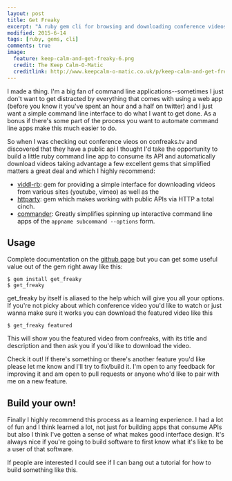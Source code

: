 ```yaml
---
layout: post
title: Get Freaky
excerpt: "A ruby gem cli for browsing and downloading conference videos from confreaks.tv"
modified: 2015-6-14
tags: [ruby, gems, cli]
comments: true
image:
  feature: keep-calm-and-get-freaky-6.png
  credit: The Keep Calm-O-Matic
  creditlink: http://www.keepcalm-o-matic.co.uk/p/keep-calm-and-get-freaky-6/
---
```


I made a thing. I'm a big fan of command line applications--sometimes I just don't want to get distracted by everything that comes with using a web app (before you know it you've spent an hour and a half on twitter) and I just want a simple command line interface to do what I want to get done. As a bonus if there's some part of the process you want to automate command line apps make this much easier to do.

So when I was checking out conference vieos on confreaks.tv and discovered that they have a public api I thought I'd take the opportunity to build a little ruby command line app to consume its API and automatically download videos taking advantage a few excellent gems that simplified matters a great deal and which I highly recommend:

- [viddl-rb](https://github.com/rb2k/viddl-rb): gem for providing a simple interface for downloading videos from various sites (youtube, vimeo) as well as the
- [httparty](http://johnnunemaker.com/httparty/): gem which makes working with public APIs via HTTP a total cinch.
- [commander](https://github.com/tj/commander): Greatly simplifies spinning up interactive command line apps of the ```appname subcommand --options``` form.

## Usage
Complete documentation on the [github page](https://github.com/smcabrera/get_freaky) but you can get some useful value out of the gem right away like this:

```
$ gem install get_freaky
$ get_freaky
```

get_freaky by itself is aliased to the help which will give you all your options. If you're not picky about which conference video you'd like to watch or just wanna make sure it works you can download the featured video like this

```
$ get_freaky featured
```
This will show you the featured video from confreaks, with its title and description and then ask you if you'd like to download the video.

Check it out! If there's something or there's another feature you'd like please let me know and I'll try to fix/build it. I'm open to any feedback for improving it and am open to pull requests or anyone who'd like to pair with me on a new feature.

## Build your own!
Finally I highly recommend this process as a learning experience. I had a lot of fun and I think learned a lot, not just for building apps that consume APIs but also I think I've gotten a sense of what makes good interface design. It's always nice if you're going to build software to first know what it's like to be a user of that software.

If people are interested I could see if I can bang out a tutorial for how to build something like this.
